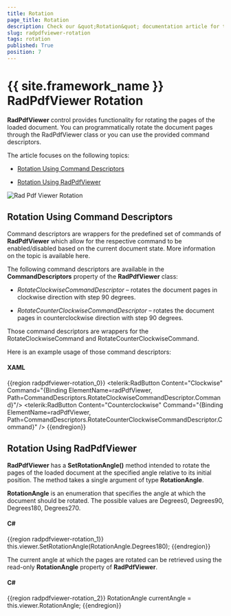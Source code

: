```yaml
---
title: Rotation
page_title: Rotation
description: Check our &quot;Rotation&quot; documentation article for the RadPdfViewer {{ site.framework_name }} control.
slug: radpdfviewer-rotation
tags: rotation
published: True
position: 7
---
```


# {{ site.framework_name }} RadPdfViewer Rotation



__RadPdfViewer__ control provides functionality for rotating the pages of the loaded document. You can programmatically rotate the document pages through the RadPdfViewer class or you can use the provided command descriptors.
      

The article focuses on the following topics:
      

* [Rotation Using Command Descriptors](#rotation-using-command-descriptors)

* [Rotation Using RadPdfViewer](#rotation-using-radpdfviewer)
 
![Rad Pdf Viewer Rotation](images/RadPdfViewer_Rotation.png)

## Rotation Using Command Descriptors

Command descriptors are wrappers for the predefined set of commands of __RadPdfViewer__ which allow for the respective command to be enabled/disabled based on the current document state. More information on the topic is available here.
        

The following command descriptors are available in the __CommandDescriptors__ property of the __RadPdfViewer__ class:
        

* *RotateClockwiseCommandDescriptor* – rotates the document pages in clockwise direction with step 90 degrees.
            

* *RotateCounterClockwiseCommandDescriptor* – rotates the document pages in counterclockwise direction with step 90 degrees.
            

Those command descriptors are wrappers for the RotateClockwiseCommand and RotateCounterClockwiseCommand.
        

Here is an example usage of those command descriptors:
        

#### __XAML__

{{region radpdfviewer-rotation_0}}
	        <telerik:RadButton Content="Clockwise" Command="{Binding ElementName=radPdfViewer, Path=CommandDescriptors.RotateClockwiseCommandDescriptor.Command}"/>
	        <telerik:RadButton Content="Counterclockwise" Command="{Binding ElementName=radPdfViewer, Path=CommandDescriptors.RotateCounterClockwiseCommandDescriptor.Command}" />
{{endregion}}



## Rotation Using RadPdfViewer

__RadPdfViewer__ has a __SetRotationAngle()__ method intended to rotate the pages of the loaded document at the specified angle relative to its initial position. The method takes a single argument of type __RotationAngle__. 
        

__RotationAngle__ is an enumeration that specifies the angle at which the document should be rotated. The possible values are Degrees0, Degrees90, Degrees180, Degrees270.
        

#### __C#__

{{region radpdfviewer-rotation_1}}
	    this.viewer.SetRotationAngle(RotationAngle.Degrees180);
{{endregion}}



The current angle at which the pages are rotated can be retrieved using the read-only __RotationAngle__ property of __RadPdfViewer__.        
        

#### __C#__

{{region radpdfviewer-rotation_2}}
	    RotationAngle currentAngle = this.viewer.RotationAngle;
{{endregion}}


